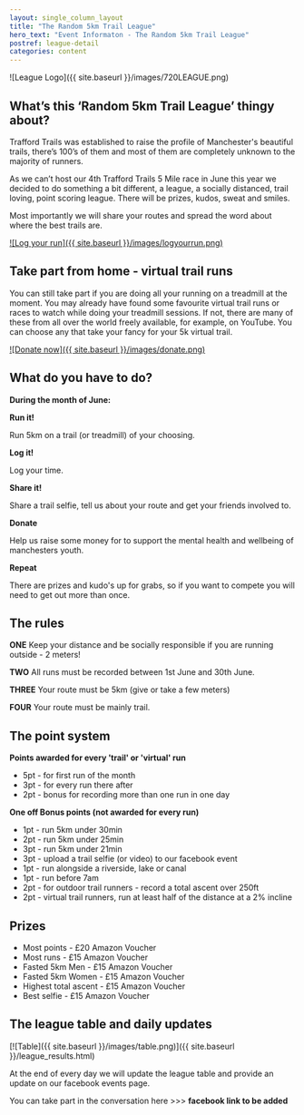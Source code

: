 ```yaml
---
layout: single_column_layout
title: "The Random 5km Trail League"
hero_text: "Event Informaton - The Random 5km Trail League"
postref: league-detail
categories: content
---
```


![League Logo]({{ site.baseurl }}/images/720LEAGUE.png)

## What’s this ‘Random 5km Trail League’ thingy about?

Trafford Trails was established to raise the profile of Manchester's beautiful trails, there’s 100’s of them and most of them are completely unknown to the majority of runners.

As we can’t host our 4th Trafford Trails 5 Mile race in June this year we decided to do something a bit different, a league, a socially distanced, trail loving, point scoring league. There will be prizes, kudos, sweat and smiles.

Most importantly we will share your routes and spread the word about where the best trails are.

[![Log your run]({{ site.baseurl }}/images/logyourrun.png)](https://forms.gle/qj8BkYTRqWScu5hz5)

## Take part from home - virtual trail runs

You can still take part if you are doing all your running on a treadmill at the moment. You may already have found some favourite virtual trail runs or races to watch while doing your treadmill sessions. If not, there are many of these from all over the world freely available, for example, on YouTube. You can choose any that take your fancy for your 5k virtual trail.

[![Donate now]({{ site.baseurl }}/images/donate.png)](https://www.justgiving.com/fundraising/trafford-trails)

## What do you have to do?

**During the month of June:**

**Run it!**

Run 5km on a trail (or treadmill) of your choosing.

**Log it!**

Log your time.

**Share it!**

Share a trail selfie, tell us about your route and get your friends involved to.  

**Donate**

Help us raise some money for to support the mental health and wellbeing of manchesters youth.

**Repeat**

There are prizes and kudo's up for grabs, so if you want to compete you will need to get out more than once.

## The rules

**ONE**
Keep your distance and be socially responsible if you are running outside - 2 meters!

**TWO**
All runs must be recorded between 1st June and 30th June.

**THREE**
Your route must be 5km (give or take a few meters)

**FOUR**
Your route must be mainly trail.


## The point system

**Points awarded for every 'trail' or 'virtual' run**

* 5pt - for first run of the month
* 3pt - for every run there after
* 2pt - bonus for recording more than one run in one day

**One off Bonus points (not awarded for every run)**

* 1pt - run 5km under 30min
* 2pt - run 5km under 25min
* 3pt - run 5km under 21min
* 3pt - upload a trail selfie (or video) to our facebook event
* 1pt - run alongside a riverside, lake or canal
* 1pt - run before 7am
* 2pt - for outdoor trail runners - record a total ascent over 250ft
* 2pt - virtual trail runners, run at least half of the distance at a 2% incline

## Prizes

* Most points - £20 Amazon Voucher
* Most runs - £15 Amazon Voucher
* Fasted 5km Men - £15 Amazon Voucher
* Fasted 5km Women - £15 Amazon Voucher
* Highest total ascent - £15 Amazon Voucher
* Best selfie - £15 Amazon Voucher

## The league table and daily updates

[![Table]({{ site.baseurl }}/images/table.png)]({{ site.baseurl }}/league_results.html)

At the end of every day we will update the league table and provide an update on our facebook events page.

You can take part in the conversation here >>> **facebook link to be added**